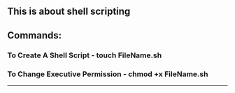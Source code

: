 ## This is about shell scripting
## Commands:
### To Create A Shell Script - touch FileName.sh
### To Change Executive Permission - chmod +x FileName.sh

---
###  
